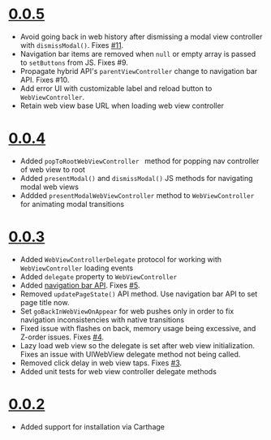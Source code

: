 # [0.0.5](https://github.com/TheHolyGrail/Zoot/releases/tag/v0.0.5)

- Avoid going back in web history after dismissing a modal view controller with `dismissModal()`. Fixes [#11](https://github.com/TheHolyGrail/Zoot/issues/11).
- Navigation bar items are removed when `null` or empty array is passed to `setButtons` from JS. Fixes #9.
- Propagate hybrid API's `parentViewController` change to navigation bar API. Fixes #10.
- Add error UI with customizable label and reload button to `WebViewController`.
- Retain web view base URL when loading web view controller

# [0.0.4](https://github.com/TheHolyGrail/Zoot/releases/tag/v0.0.4)

- Added `popToRootWebViewController ` method for popping nav controller of web view to root
- Added `presentModal()` and `dismissModal()` JS methods for navigating modal web views
- Addded `presentModalWebViewController` method to `WebViewController` for animating modal transitions

# [0.0.3](https://github.com/TheHolyGrail/Zoot/releases/tag/v0.0.3)

- Added `WebViewControllerDelegate` protocol for working with `WebViewController` loading events
- Added `delegate` property to `WebViewController`
- Added [navigation bar API](https://github.com/TheHolyGrail/Zoot/blob/master/platformAPI.md#nativebridgenavigationbar-object). Fixes [#5](https://github.com/TheHolyGrail/Zoot/issues/5).
- Removed `updatePageState()` API method. Use navigation bar API to set page title now. 
- Set `goBackInWebViewOnAppear` for web pushes only in order to fix navigation inconsistencies with native transitions
- Fixed issue with flashes on back, memory usage being excessive, and Z-order issues. Fixes [#4](https://github.com/TheHolyGrail/Zoot/issues/4).
- Lazy load web view so the delegate is set after web view initialization. Fixes an issue with UIWebView delegate method not being called.
- Removed click delay in web view taps. Fixes [#3](https://github.com/TheHolyGrail/Zoot/issues/3).
- Added unit tests for web view controller delegate methods

# [0.0.2](https://github.com/TheHolyGrail/Zoot/releases/tag/v0.0.2)

- Added support for installation via Carthage
